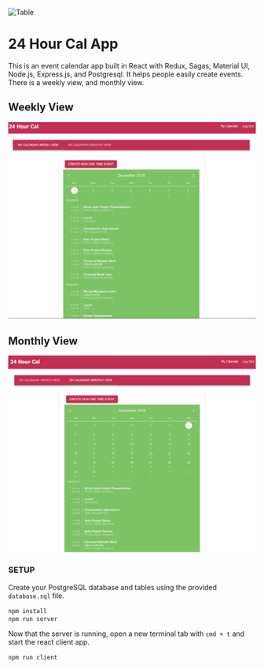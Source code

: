 ![Table](documentation/images/readBackgroundCal.png)
# 24 Hour Cal App

This is an event calendar app built in React with Redux, Sagas, Material UI, Node.js, Express.js, and Postgresql. It helps people easily create events. There is a weekly view, and monthly view. 

## Weekly View
![Table](documentation/images/weeklyView24HourCal.png)

## Monthly View
![Table](documentation/images/monthlyView24HourCal.png)

### SETUP

Create your PostgreSQL database and tables using the provided `database.sql` file. 

```
npm install
npm run server
```

Now that the server is running, open a new terminal tab with `cmd + t` and start the react client app.

```
npm run client
```